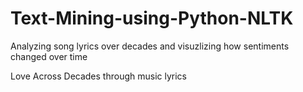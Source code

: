 # Text-Mining-using-Python-NLTK
Analyzing song lyrics over decades and visuzlizing how sentiments changed over time

Love Across Decades through music lyrics
